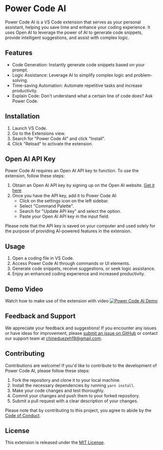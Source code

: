 # Power Code AI

Power Code AI is a VS Code extension that serves as your personal assistant, helping you save time and enhance your coding experience. It uses Open AI to leverage the power of AI to generate code snippets, provide intelligent suggestions, and assist with complex logic.

## Features

- Code Generation: Instantly generate code snippets based on your prompt.
- Logic Assistance: Leverage AI to simplify complex logic and problem-solving.
- Time-saving Automation: Automate repetitive tasks and increase productivity.
- Explain Code: Don't understand what a certain line of code does? Ask Power Code.

## Installation

1. Launch VS Code.
2. Go to the Extensions view.
3. Search for "Power Code AI" and click "Install".
4. Click "Reload" to activate the extension.

## Open AI API Key

Power Code AI requires an Open AI API key to function. To use the extension, follow these steps:

1. Obtain an Open AI API key by signing up on the Open AI website. [Get it here](https://platform.openai.com/account/api-keys)
2. Once you have the API key, add it to Power Code AI:
   - Click on the settings icon on the left sidebar.
   - Select "Command Palette".
   - Search for "Update API key" and select the option.
   - Paste your Open AI API key in the input field.

Please note that the API key is saved on your computer and used solely for the purpose of providing AI-powered features in the extension.

## Usage

1. Open a coding file in VS Code.
2. Access Power Code AI through commands or UI elements.
3. Generate code snippets, receive suggestions, or seek logic assistance.
4. Enjoy an enhanced coding experience and increased productivity.

## Demo Video
Watch how to make use of the extension with video
[![Power Code AI Demo](https://github.com/Chinedu19/power-code-ai/assets/40624669/eda98a19-6bbf-4285-a2c2-da94a6c25753)](https://www.youtube.com/watch?v=wg0IfM70zFs)

## Feedback and Support

We appreciate your feedback and suggestions! If you encounter any issues or have ideas for improvement, please [submit an issue on GitHub](https://github.com/Chinedu19/power-code-ai) or contact our support team at chineduezeh19@gmail.com.


## Contributing

Contributions are welcome! If you'd like to contribute to the development of Power Code AI, please follow these steps:

1. Fork the repository and clone it to your local machine.
2. Install the necessary dependencies by running `yarn install`.
3. Make your code changes and test thoroughly.
4. Commit your changes and push them to your forked repository.
5. Submit a pull request with a clear description of your changes.

Please note that by contributing to this project, you agree to abide by the [Code of Conduct](https://github.com/Chinedu19/power-code-ai/blob/main/.github/CONTRIBUTING.md).

## License

This extension is released under the [MIT License](https://github.com/Chinedu19/power-code-ai/blob/main/LICENSE).
